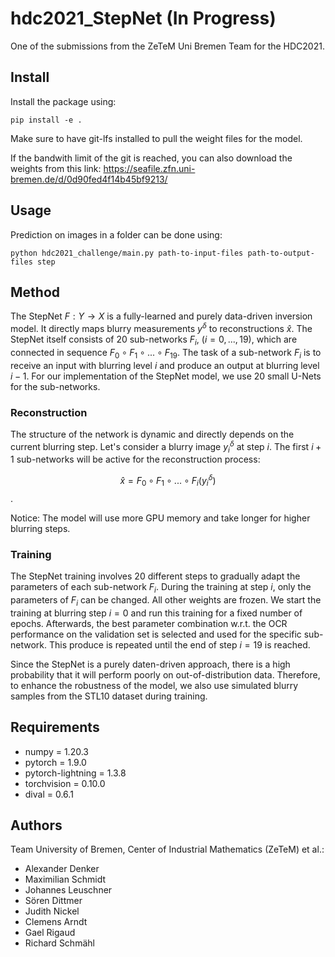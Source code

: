 # hdc2021_StepNet (In Progress)
One of the submissions from the ZeTeM Uni Bremen Team for the HDC2021. 

## Install 
Install the package using:

```
pip install -e .
```
Make sure to have git-lfs installed to pull the weight files for the model. 

If the bandwith limit of the git is reached, you can also download the weights from this link: https://seafile.zfn.uni-bremen.de/d/0d90fed4f14b45bf9213/

## Usage 
Prediction on images in a folder can be done using:

```
python hdc2021_challenge/main.py path-to-input-files path-to-output-files step
```

## Method
The StepNet $F: Y \rightarrow X$ is a fully-learned and purely data-driven inversion model. It directly maps blurry measurements $y^\delta$ to reconstructions $\hat{x}$. The StepNet itself consists of 20 sub-networks $F_i$, ($i=0,...,19$), which are connected in sequence $F_0 \circ F_1 \circ ... \circ F_{19}$. The task of a sub-network $F_i$ is to receive an input with blurring level $i$ and produce an output at blurring level $i-1$. For our implementation of the StepNet model, we use 20 small U-Nets for the sub-networks.

### Reconstruction
The structure of the network is dynamic and directly depends on the current blurring step. Let's consider a blurry image $y^\delta_i$ at step $i$. The first $i+1$ sub-networks will be active for the reconstruction process: 

$$\hat{x} = F_0 \circ F_1 \circ ... \circ F_i(y^\delta_i)$$.

Notice: The model will use more GPU memory and take longer for higher blurring steps.

### Training
The StepNet training involves 20 different steps to gradually adapt the parameters of each sub-network $F_i$. During the training at step $i$, only the parameters of $F_i$ can be changed. All other weights are frozen. We start the training at blurring step $i=0$ and run this training for a fixed number of epochs. Afterwards, the best parameter combination w.r.t. the OCR performance on the validation set is selected and used for the specific sub-network. This produce is repeated until the end of step $i=19$ is reached.

Since the StepNet is a purely daten-driven approach, there is a high probability that it will perform poorly on out-of-distribution data. Therefore, to enhance the robustness of the model, we also use simulated blurry samples from the STL10 dataset during training.

## Requirements 
* numpy = 1.20.3
* pytorch = 1.9.0 
* pytorch-lightning = 1.3.8
* torchvision = 0.10.0
* dival = 0.6.1

## Authors
Team University of Bremen, Center of Industrial Mathematics (ZeTeM) et al.: 
- Alexander Denker
- Maximilian Schmidt
- Johannes Leuschner
- Sören Dittmer
- Judith Nickel
- Clemens Arndt
- Gael Rigaud
- Richard Schmähl
